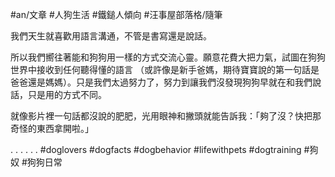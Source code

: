 #an/文章 #人狗生活 #鐵鎚人傾向 #汪事屋部落格/隨筆

我們天生就喜歡用語言溝通，不管是書寫還是說話。

所以我們嚮往著能和狗狗用一樣的方式交流心靈。願意花費大把力氣，試圖在狗狗世界中接收到任何聽得懂的語言
（或許像是新手爸媽，期待寶寶說的第一句話是爸爸還是媽媽）。只是我們太過努力了，努力到讓我們沒發現狗狗早就在和我們說話，只是用的方式不同。

就像影片裡一句話都沒說的肥肥，光用眼神和撇頭就能告訴我：「夠了沒？快把那奇怪的東西拿開啦。」



.
.
.
.
.
.
#doglovers #dogfacts #dogbehavior #lifewithpets #dogtraining #狗奴 #狗狗日常
